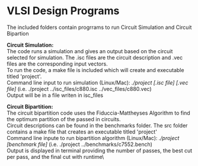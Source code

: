 # VLSI Design Programs
The included folders contain progrrams to run Circuit Simulation and Circuit Bipartion

**Circuit Simulation:**\
The code runs a simulation and gives an output based on the circuit selected for simulation. The .isc files are the circuit description and .vec files are the corresponding input vectors.\
To run the code, a make file is included which will create and executable titled 'project'.\
Command line input to run simulation (Linux/Mac): *./project [.isc file] [.vec file]* (i.e. ./project ../isc_files/c880.isc ../vec_files/c880.vec)\
Output will be in a file writen in isc_files
  
**Circuit Bipartition:**\
The circuit bipartition code uses the Fiduccia-Mattheyses Algorithm to find the optimum partition of the passed in circuits.\
Circuit descriptions can be found in the benchmarks folder. The src folder contains a make file that creates an executable titled 'project'\
Command line inpute to run bipartition algorithm (Linux/Mac): *./project [benchmark file]* (i.e. ./project ../benchmarks/c7552.bench)\
Output is displayed in terminal providing the number of passes, the best cut per pass, and the final cut with runtime\
  
